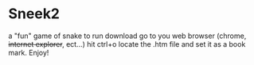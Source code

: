 # Sneek2
a "fun" game of snake
to run download go to you web browser (chrome, ~~internet explorer~~, ect...) hit ctrl+o locate the .htm file and set it as a book mark.
Enjoy!

